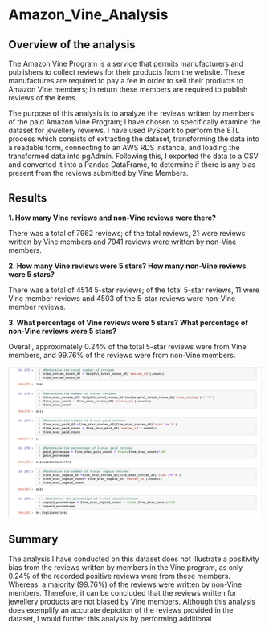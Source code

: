 # Amazon_Vine_Analysis

## Overview of the analysis
The Amazon Vine Program is a service that permits manufacturers and publishers to collect reviews for their products from the website. These manufactures are required to pay a fee in order to sell their products to Amazon Vine members; in return these members are required to publish reviews of the items. 

The purpose of this analysis is to analyze the reviews written by members of the paid Amazon Vine Program; I have chosen to specifically examine the dataset for jewellery reviews. I have used PySpark to perform the ETL process which consists of extracting the dataset, transforming the data into a readable form, connecting to an AWS RDS instance, and loading the transformed data into pgAdmin. Following this, I exported the data to a CSV and converted it into a Pandas DataFrame, to determine if there is any bias present from the reviews submitted by Vine Members. 

## Results 
**1.	How many Vine reviews and non-Vine reviews were there?**

There was a total of 7962 reviews; of the total reviews, 21 were reviews written by Vine members and 7941 reviews were written by non-Vine members.   

**2.	How many Vine reviews were 5 stars? How many non-Vine reviews were 5 stars?**

There was a total of 4514 5-star reviews; of the total 5-star reviews, 11 were Vine member reviews and 4503 of the 5-star reviews were non-Vine member reviews. 

**3.	What percentage of Vine reviews were 5 stars? What percentage of non-Vine reviews were 5 stars?**

Overall, approximately 0.24% of the total 5-star reviews were from Vine members, and 99.76% of the reviews were from non-Vine members. 

![code_support:](./Resources/code_support.png)


## Summary
The analysis I have conducted on this dataset does not illustrate a positivity bias from the reviews written by members in the Vine program, as only 0.24% of the recorded positive reviews were from these members. Whereas, a majority (99.76%) of the reviews were written by non-Vine members. Therefore, it can be concluded that the reviews written for jewellery products are not biased by Vine members. Although this analysis does exemplify an accurate depiction of the reviews provided in the dataset, I would further this analysis by performing additional 


